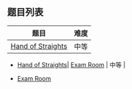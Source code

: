 ## 题目列表  
| 题目 | 难度 |  
|:---:|:---:|  
| [Hand of Straights](hand-of-straights/question.md) | 中等 |   
  
 * [Hand of Straights](/home/scy/PycharmProjects/leetcode_book/book/map/hand-of-straights/question.md)| [Exam Room](exam-room/question.md) | 中等 |   
  
 * [Exam Room](/home/scy/PycharmProjects/leetcode_book/book/map/exam-room/question.md)